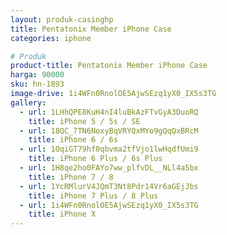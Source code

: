```yaml
---
layout: produk-casinghp
title: Pentatonix Member iPhone Case
categories: iphone

# Produk
product-title: Pentatonix Member iPhone Case
harga: 90000
sku: hn-1893
image-drive: 1i4WFn0RnolOE5AjwSEzq1yX0_IX5s3TG
gallery:
  - url: 1LHhQPE8KuH4nI4luBkAzFTvGyA3DuoRQ
    title: iPhone 5 / 5s / SE
  - url: 18QC_7TN6NoxyBqVRYQxMYo9gQqQxBRcM
    title: iPhone 6 / 6s
  - url: 1OqiGT79hf0qbvma2tfVjo1lwHqdfUmi9
    title: iPhone 6 Plus / 6s Plus
  - url: 1H8qe2ho0FAYo7ww_plfvDL__NLl4a5bx
    title: iPhone 7 / 8
  - url: 1YcRMlurV4JQmT3Nt8Pdr14Vr6aGEjJbs
    title: iPhone 7 Plus / 8 Plus
  - url: 1i4WFn0RnolOE5AjwSEzq1yX0_IX5s3TG
    title: iPhone X
---
```

